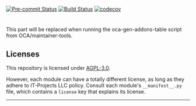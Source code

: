 
<!-- /!\ Non OCA Context : Set here the badge of your runbot / runboat instance. -->
[![Pre-commit Status](https://github.com/it-projects-llc/access-addons/actions/workflows/pre-commit.yml/badge.svg?branch=14.0)](https://github.com/it-projects-llc/access-addons/actions/workflows/pre-commit.yml?query=branch%3A14.0)
[![Build Status](https://github.com/it-projects-llc/access-addons/actions/workflows/test.yml/badge.svg?branch=14.0)](https://github.com/it-projects-llc/access-addons/actions/workflows/test.yml?query=branch%3A14.0)
[![codecov](https://codecov.io/gh/it-projects-llc/access-addons/branch/14.0/graph/badge.svg)](https://codecov.io/gh/it-projects-llc/access-addons)
<!-- /!\ Non OCA Context : Set here the badge of your translation instance. -->

<!-- /!\ do not modify above this line -->

# 



<!-- /!\ do not modify below this line -->

<!-- prettier-ignore-start -->

[//]: # (addons)

This part will be replaced when running the oca-gen-addons-table script from OCA/maintainer-tools.

[//]: # (end addons)

<!-- prettier-ignore-end -->

## Licenses

This repository is licensed under [AGPL-3.0](LICENSE).

However, each module can have a totally different license, as long as they adhere to IT-Projects LLC
policy. Consult each module's `__manifest__.py` file, which contains a `license` key
that explains its license.

----
<!-- /!\ Non OCA Context : Set here the full description of your organization. -->
